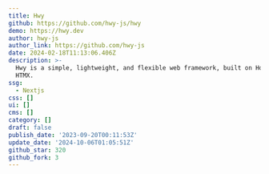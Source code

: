 ```yaml
---
title: Hwy
github: https://github.com/hwy-js/hwy
demo: https://hwy.dev
author: hwy-js
author_link: https://github.com/hwy-js
date: 2024-02-18T11:13:06.406Z
description: >-
  Hwy is a simple, lightweight, and flexible web framework, built on Hono and
  HTMX.
ssg:
  - Nextjs
css: []
ui: []
cms: []
category: []
draft: false
publish_date: '2023-09-20T00:11:53Z'
update_date: '2024-10-06T01:05:51Z'
github_star: 320
github_fork: 3
---
```

